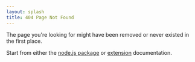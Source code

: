 ```yaml
---
layout: splash
title: 404 Page Not Found
---
```

The page you're looking for might have been removed or never existed in the first place.

Start from either the [node.js package](/index.html) or [extension](/extension/getting-started.html) documentation.